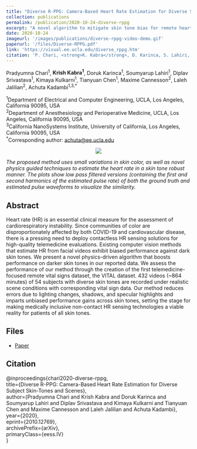 ```yaml
---
title: "Diverse R-PPG: Camera-Based Heart Rate Estimation for Diverse Subject Skin-Tones and Scenes"
collection: publications
permalink: /publication/2020-10-24-diverse-rppg
excerpt: "A novel algorithm to mitigate skin tone bias for remote heart rate estimation."
date: 2020-10-24
imageurl: '/images/publications/diverse-rppg-video-demo.gif'
paperurl: '/files/Diverse-RPPG.pdf'
link: 'https://visual.ee.ucla.edu/diverse_rppg.htm'
citation: 'P. Chari, <strong>K. Kabra</strong>, D. Karinca, S. Lahiri, D. Srivastava, K. Kulkarni, T. Chen, M. Cannesson, L. Jalilian, A. Kadambi (2020). &quot;Diverse R-PPG: Camera-Based Heart Rate Estimation for Diverse Subject Skin-Tones and Scenes.&quot; <i>arXiv preprint</i> arXiv:2010.12769.'
---
```


Pradyumna Chari<sup>1</sup>, <strong>Krish Kabra<sup>1</sup></strong>, Doruk Karinca<sup>1</sup>, Soumyarup Lahiri<sup>1</sup>, Diplav Srivastava<sup>1</sup>, Kimaya Kulkarni<sup>1</sup>, Tianyuan Chen<sup>1</sup>, Maxime Cannesson<sup>2</sup>, Laleh Jalilian<sup>2</sup>, Achuta Kadambi<sup>1,3,*</sup>

<sup>1</sup>Department of Electrical and Computer Engineering, UCLA, Los Angeles, California 90095, USA<br>
<sup>2</sup>Department of Anesthesiology and Perioperative Medicine, UCLA, Los Angeles, California 90095, USA<br>
<sup>3</sup>California NanoSystems Institute, University of California, Los Angeles, California 90095, USA<br>
<sup>*</sup>Corresponding author: achuta@ee.ucla.edu<br>

<center><img src = '/images/publications/diverse-rppg-video-demo.gif'></center>

<i>The proposed method uses small variations in skin color, as well as novel physics guided techniques to estimate the heart rate in a skin tone robust manner. 
The plots show low pass filtered versions (containing the first and second harmonics of the estimated pulse rate) of both the ground truth and estimated pulse 
waveforms to visualize the similarity.</i>

## Abstract
Heart rate (HR) is an essential clinical measure for the assessment of cardiorespiratory instability. Since communities of color are disproportionately affected by 
both COVID-19 and cardiovascular disease, there is a pressing need to deploy contactless HR sensing solutions for high-quality telemedicine evaluations. Existing
computer vision methods that estimate HR from facial videos exhibit biased performance against dark skin tones. We present a novel physics-driven algorithm that 
boosts performance on darker skin tones in our reported data. We assess the performance of our method through the creation of the first telemedicine-focused remote 
vital signs dataset, the VITAL dataset. 432 videos (~864 minutes) of 54 subjects with diverse skin tones are recorded under realistic scene conditions with 
corresponding vital sign data. Our method reduces errors due to lighting changes, shadows, and specular highlights and imparts unbiased performance gains across 
skin tones, setting the stage for making medically inclusive non-contact HR sensing technologies a viable reality for patients of all skin tones.

## Files
- [Paper](/files//files/Diverse-RPPG.pdf)

## Citation
@inproceedings{chari2020-diverse-rppg,<br>
    title={Diverse R-PPG: Camera-Based Heart Rate Estimation for Diverse Subject Skin-Tones and Scenes}, <br>
    author={Pradyumna Chari and Krish Kabra and Doruk Karinca and Soumyarup Lahiri and Diplav Srivastava and Kimaya Kulkarni and Tianyuan Chen and Maxime Cannesson and Laleh Jalilian and Achuta Kadambi},<br>
    year={2020},<br>
    eprint={2010.12769},<br>
    archivePrefix={arXiv},<br>
    primaryClass={eess.IV}<br>
}
